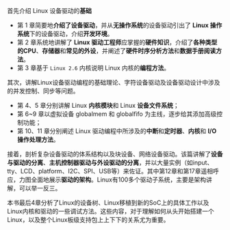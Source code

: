 
首先介绍 Linux 设备驱动的**基础**

* 第 1 章简要地**介绍了设备驱动**，并从**无操作系统**的设备驱动引出了 **Linux 操作系统**下的设备驱动，介绍**开发环境**。
* 第 2 章系统地讲解了 **Linux 驱动工程师**应掌握的**硬件知识**，介绍了**各种类型的CPU**、**存储器**和**常见的外设**，并阐述了**硬件时序分析方法**和**数据手册阅读方法**。
* 第 3 章基于 `Linux 2.6` 内核说明 Linux 内核的**编程方法**。

其次，讲解Linux设备驱动编程的基础理论、字符设备驱动及设备驱动设计中涉及的并发控制、同步等问题。

* 第 4、5 章分别讲解 Linux **内核模块**和 Linux **设备文件系统**；
* 第 6~9 章以虚拟设备 globalmem 和 globalfifo 为主线，逐步给其添加高级控制功能；
* 第 10、11 章分别阐述 Linux 驱动编程中所涉及的**中断**和**定时器**、**内核**和 **I/O 操作处理方法**。

接着，剖析复杂设备驱动的体系结构以及块设备、网络设备驱动。该篇讲解了**设备与驱动的分离**、**主机控制器驱动与外设驱动的分离**，并以大量实例（如input、tty、LCD、platform、I2C、SPI、USB等）来佐证。其中第12章和第17章遥相呼应，力图全面地展示**驱动的架构**。Linux有100多个驱动子系统，主要是架构讲解，可以举一反三。

本书最后4章分析了Linux的设备树、Linux移植到新的SoC上的具体工作以及Linux内核和驱动的一些调试方法。这些内容，对于理解如何从头开始搭建一个Linux，以及整个Linux板级支持包上上下下的关系尤为重要。